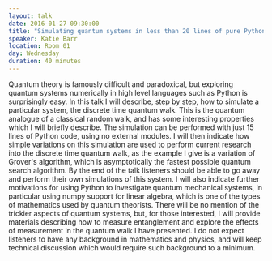```yaml
---
layout: talk
date: 2016-01-27 09:30:00
title: "Simulating quantum systems in less than 20 lines of pure Python"
speaker: Katie Barr
location: Room 01
day: Wednesday
duration: 40 minutes
---
```


Quantum theory is famously difficult and paradoxical, but exploring quantum
systems numerically in high level languages such as Python is surprisingly
easy. In this talk I will describe, step by step, how to simulate a particular
system, the discrete time quantum walk. This is the quantum analogue of a
classical random walk, and has some interesting properties which I will briefly
describe. The simulation can be performed with just 15 lines of Python code,
using no external modules. I will then indicate how simple variations on this
simulation are used to perform current research into the discrete time quantum
walk, as the example I give is a variation of Grover's algorithm, which is
asymptotically the fastest possible quantum search algorithm. By the end of the
talk listeners should be able to go away and perform their own simulations of
this system. I will also indicate further motivations for using Python to
investigate quantum mechanical systems, in particular using numpy support for
linear algebra, which is one of the types of mathematics used by quantum
theorists. There will be no mention of the trickier aspects of quantum systems,
but, for those interested, I will provide materials describing how to measure
entanglement and explore the effects of measurement in the quantum walk I have
presented. I do not expect listeners to have any background in mathematics and
physics, and will keep technical discussion which would require such background
to a minimum.
